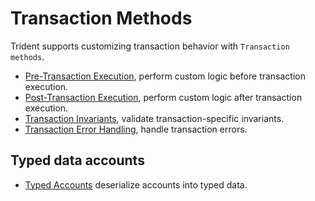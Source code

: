 # Transaction Methods

Trident supports customizing transaction behavior with `Transaction methods`.

- [Pre-Transaction Execution](pre-post-execution.md), perform custom logic before transaction execution.
- [Post-Transaction Execution](pre-post-execution.md), perform custom logic after transaction execution.
- [Transaction Invariants](invariant-check.md), validate transaction-specific invariants.
- [Transaction Error Handling](error-handler.md), handle transaction errors.

## Typed data accounts

- [Typed Accounts](typed-accounts.md) deserialize accounts into typed data.
